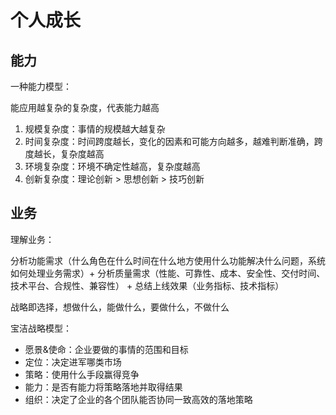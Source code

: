 # 个人成长

## 能力

一种能力模型：

能应用越复杂的复杂度，代表能力越高

1. 规模复杂度：事情的规模越大越复杂
2. 时间复杂度：时间跨度越长，变化的因素和可能方向越多，越难判断准确，跨度越长，复杂度越高
3. 环境复杂度：环境不确定性越高，复杂度越高
4. 创新复杂度：理论创新 > 思想创新 > 技巧创新

## 业务

理解业务：

分析功能需求（什么角色在什么时间在什么地方使用什么功能解决什么问题，系统如何处理业务需求）+ 分析质量需求（性能、可靠性、成本、安全性、交付时间、技术平台、合规性、兼容性） + 总结上线效果（业务指标、技术指标）

战略即选择，想做什么，能做什么，要做什么，不做什么

宝洁战略模型：

- 愿景&使命：企业要做的事情的范围和目标
- 定位：决定进军哪类市场
- 策略：使用什么手段赢得竞争
- 能力：是否有能力将策略落地并取得结果
- 组织：决定了企业的各个团队能否协同一致高效的落地策略

